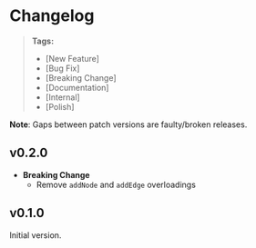 # Changelog

> **Tags:**
> - [New Feature]
> - [Bug Fix]
> - [Breaking Change]
> - [Documentation]
> - [Internal]
> - [Polish]

**Note**: Gaps between patch versions are faulty/broken releases.

## v0.2.0

- **Breaking Change**
    + Remove `addNode` and `addEdge` overloadings

## v0.1.0

Initial version.